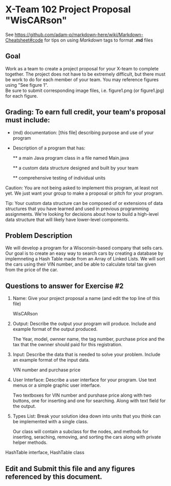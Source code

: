 # X-Team 102 Project Proposal "WisCARson"

See https://github.com/adam-p/markdown-here/wiki/Markdown-Cheatsheet#code for tips on using *Markdown* tags to format __.md__ files

## Goal

Work as a team to create a project proposal for your X-team to complete together.
The project does not have to be extremely difficult,
but there must be work to do for each member of your team.
You may reference figures using "See figure 1".  
Be sure to submit corresponding image files, i.e. figure1.png (or figure1.jpg) for each figure.

## Grading: To earn full credit, your team's proposal must include:

* (md) documentation: [this file] describing purpose and use of your program

* Description of a program that has:

  ** a main Java program class in a file named Main.java
  
  ** a custom data structure designed and built by your team
  
  ** comprehensive testing of individual units
  
 Caution: You are not being asked to implement this program, at least not yet. 
 We just want your group to make a proposal or pitch for your program.
 
 Tip: Your custom data structure can be composed of or extensions of data structures that you have learned and used in previous programming assignments.  We're looking for decisions about how to build a high-level data structure that will likely have lower-level components.

## Problem Description

We will develop a program for a Wisconsin-based company that sells cars. Our goal is to create an easy way to search cars by creating a database by implemneting a Hash Table made from an Array of Linked Lists. We will sort the cars using their VIN number, and be able to calculate total tax given from the price of the car. 

## Questions to answer for Exercise #2

1. Name: Give your project proposal a name (and edit the top line of this file)

   WisCARson

2. Output: Describe the output your program will produce.  Include and example format of the output produced.

   The Year, model, ownner name, the tag number, purchase price and the tax that the ownner should paid for this registration.


3. Input: Describe the data that is needed to solve your problem. Include an example format of the input data.
 
    VIN number and purchase price

4. User Interface: Describe a user interface for your program.  Use text menus or a simple graphic user interface.
 
    Two textboxes for VIN number and purshase price along with two buttons, one for inserting and one for searching. Along with text field for the output. 

5. Types List: Break your solution idea down into units that you think can be implemented with a single class.

    Our class will contain a subclass for the nodes, and methods for inserting, seraching, removing, and sorting the cars along with private helper methods.

HashTable interface, HashTable class

## Edit and Submit this file and any figures referenced by this document.

